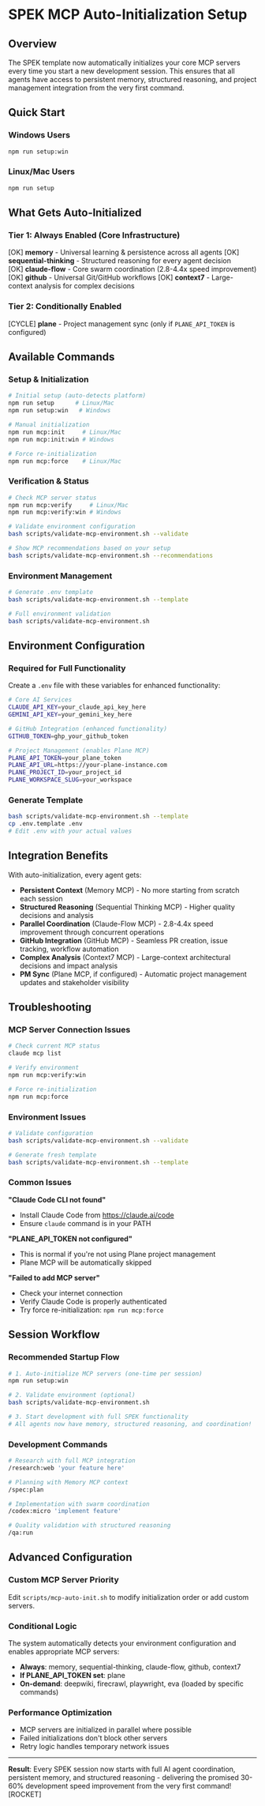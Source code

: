 # SPEK MCP Auto-Initialization Setup

## Overview

The SPEK template now automatically initializes your core MCP servers every time you start a new development session. This ensures that all agents have access to persistent memory, structured reasoning, and project management integration from the very first command.

## Quick Start

### Windows Users
```bash
npm run setup:win
```

### Linux/Mac Users  
```bash
npm run setup
```

## What Gets Auto-Initialized

### Tier 1: Always Enabled (Core Infrastructure)
[OK] **memory** - Universal learning & persistence across all agents
[OK] **sequential-thinking** - Structured reasoning for every agent decision  
[OK] **claude-flow** - Core swarm coordination (2.8-4.4x speed improvement)
[OK] **github** - Universal Git/GitHub workflows
[OK] **context7** - Large-context analysis for complex decisions

### Tier 2: Conditionally Enabled
[CYCLE] **plane** - Project management sync (only if `PLANE_API_TOKEN` is configured)

## Available Commands

### Setup & Initialization
```bash
# Initial setup (auto-detects platform)
npm run setup      # Linux/Mac
npm run setup:win   # Windows

# Manual initialization
npm run mcp:init     # Linux/Mac  
npm run mcp:init:win # Windows

# Force re-initialization
npm run mcp:force    # Linux/Mac
```

### Verification & Status
```bash
# Check MCP server status
npm run mcp:verify     # Linux/Mac
npm run mcp:verify:win # Windows

# Validate environment configuration
bash scripts/validate-mcp-environment.sh --validate

# Show MCP recommendations based on your setup
bash scripts/validate-mcp-environment.sh --recommendations
```

### Environment Management
```bash
# Generate .env template
bash scripts/validate-mcp-environment.sh --template

# Full environment validation
bash scripts/validate-mcp-environment.sh
```

## Environment Configuration

### Required for Full Functionality
Create a `.env` file with these variables for enhanced functionality:

```bash
# Core AI Services
CLAUDE_API_KEY=your_claude_api_key_here
GEMINI_API_KEY=your_gemini_key_here

# GitHub Integration (enhanced functionality)
GITHUB_TOKEN=ghp_your_github_token

# Project Management (enables Plane MCP)
PLANE_API_TOKEN=your_plane_token
PLANE_API_URL=https://your-plane-instance.com
PLANE_PROJECT_ID=your_project_id
PLANE_WORKSPACE_SLUG=your_workspace
```

### Generate Template
```bash
bash scripts/validate-mcp-environment.sh --template
cp .env.template .env
# Edit .env with your actual values
```

## Integration Benefits

With auto-initialization, every agent gets:

- **Persistent Context** (Memory MCP) - No more starting from scratch each session
- **Structured Reasoning** (Sequential Thinking MCP) - Higher quality decisions and analysis
- **Parallel Coordination** (Claude-Flow MCP) - 2.8-4.4x speed improvement through concurrent operations
- **GitHub Integration** (GitHub MCP) - Seamless PR creation, issue tracking, workflow automation
- **Complex Analysis** (Context7 MCP) - Large-context architectural decisions and impact analysis
- **PM Sync** (Plane MCP, if configured) - Automatic project management updates and stakeholder visibility

## Troubleshooting

### MCP Server Connection Issues
```bash
# Check current MCP status
claude mcp list

# Verify environment
npm run mcp:verify:win

# Force re-initialization
npm run mcp:force
```

### Environment Issues
```bash
# Validate configuration
bash scripts/validate-mcp-environment.sh --validate

# Generate fresh template
bash scripts/validate-mcp-environment.sh --template
```

### Common Issues

**"Claude Code CLI not found"**
- Install Claude Code from https://claude.ai/code
- Ensure `claude` command is in your PATH

**"PLANE_API_TOKEN not configured"**  
- This is normal if you're not using Plane project management
- Plane MCP will be automatically skipped

**"Failed to add MCP server"**
- Check your internet connection
- Verify Claude Code is properly authenticated
- Try force re-initialization: `npm run mcp:force`

## Session Workflow

### Recommended Startup Flow
```bash
# 1. Auto-initialize MCP servers (one-time per session)
npm run setup:win

# 2. Validate environment (optional)
bash scripts/validate-mcp-environment.sh

# 3. Start development with full SPEK functionality
# All agents now have memory, structured reasoning, and coordination!
```

### Development Commands
```bash
# Research with full MCP integration
/research:web 'your feature here'

# Planning with Memory MCP context
/spec:plan

# Implementation with swarm coordination  
/codex:micro 'implement feature'

# Quality validation with structured reasoning
/qa:run
```

## Advanced Configuration

### Custom MCP Server Priority
Edit `scripts/mcp-auto-init.sh` to modify initialization order or add custom servers.

### Conditional Logic
The system automatically detects your environment configuration and enables appropriate MCP servers:
- **Always**: memory, sequential-thinking, claude-flow, github, context7
- **If PLANE_API_TOKEN set**: plane
- **On-demand**: deepwiki, firecrawl, playwright, eva (loaded by specific commands)

### Performance Optimization
- MCP servers are initialized in parallel where possible
- Failed initializations don't block other servers
- Retry logic handles temporary network issues

---

**Result**: Every SPEK session now starts with full AI agent coordination, persistent memory, and structured reasoning - delivering the promised 30-60% development speed improvement from the very first command! [ROCKET]